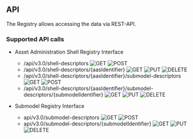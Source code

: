 ## API

The Registry allows accessing the data via REST-API.

### Supported API calls

-   Asset Administration Shell Registry Interface
    -   /api/v3.0/shell-descriptors ![GET](https://img.shields.io/badge/GET-blue) ![POST](https://img.shields.io/badge/POST-brightgreen)
    -   /api/v3.0/shell-descriptors/{aasIdentifier} ![GET](https://img.shields.io/badge/GET-blue) ![PUT](https://img.shields.io/badge/PUT-orange) ![DELETE](https://img.shields.io/badge/DELETE-red)
    -   /api/v3.0/shell-descriptors/{aasIdentifier}/submodel-descriptors ![GET](https://img.shields.io/badge/GET-blue) ![POST](https://img.shields.io/badge/POST-brightgreen)
    -   /api/v3.0/shell-descriptors/{aasIdentifier}/submodel-descriptors/{submodelIdentifier} ![GET](https://img.shields.io/badge/GET-blue) ![PUT](https://img.shields.io/badge/PUT-orange) ![DELETE](https://img.shields.io/badge/DELETE-red)

-   Submodel Registry Interface
    -   api/v3.0/submodel-descriptors ![GET](https://img.shields.io/badge/GET-blue) ![POST](https://img.shields.io/badge/POST-brightgreen)
    -   api/v3.0/submodel-descriptors/{submodelIdentifier} ![GET](https://img.shields.io/badge/GET-blue) ![PUT](https://img.shields.io/badge/PUT-orange) ![DELETE](https://img.shields.io/badge/DELETE-red)

